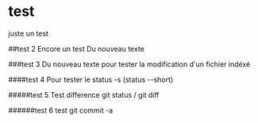 # test
juste un test

##test 2
Encore un test
Du nouveau texte

###test 3
Du nouveau texte pour tester la modification d'un fichier indéxé

####test 4 
Pour tester le status -s (status --short)

#####test 5
Test difference git status / git diff

######test 6
test git commit -a